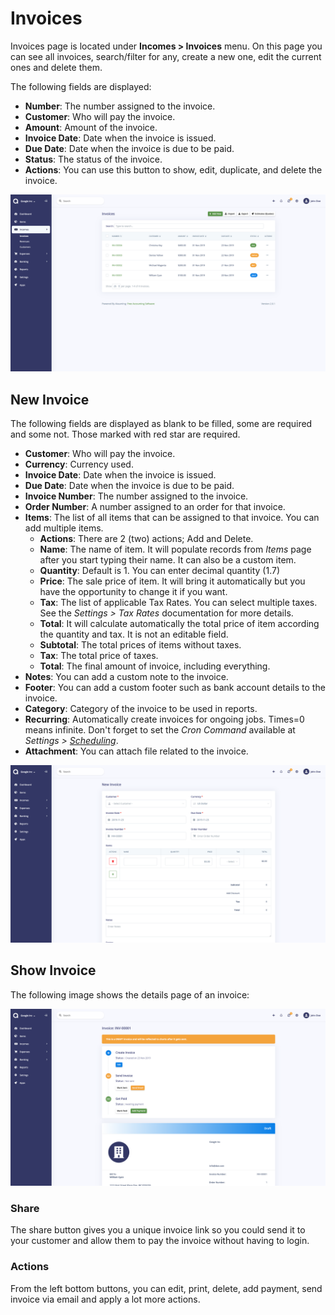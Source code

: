 Invoices
========

Invoices page is located under **Incomes > Invoices** menu. On this page you can see all invoices, search/filter for any, create a new one, edit the current ones and delete them.

The following fields are displayed:

- **Number**: The number assigned to the invoice.
- **Customer**: Who will pay the invoice.
- **Amount**: Amount of the invoice.
- **Invoice Date**: Date when the invoice is issued.
- **Due Date**: Date when the invoice is due to be paid.
- **Status**: The status of the invoice.
- **Actions**: You can use this button to show, edit, duplicate, and delete the invoice.

![invoices list](_images/invoices_list.png)

## New Invoice

The following fields are displayed as blank to be filled, some are required and some not. Those marked with red star are required.

- **Customer**: Who will pay the invoice.
- **Currency**: Currency used.
- **Invoice Date**: Date when the invoice is issued.
- **Due Date**: Date when the invoice is due to be paid.
- **Invoice Number**: The number assigned to the invoice.
- **Order Number**: A number assigned to an order for that invoice.
- **Items**: The list of all items that can be assigned to that invoice. You can add multiple items.
	- **Actions**: There are 2 (two) actions; Add and Delete.
	- **Name**: The name of item. It will populate records from *Items* page after you start typing their name. It can also be a custom item.
	- **Quantity**: Default is 1. You can enter decimal quantity (1.7)
	- **Price**: The sale price of item. It will bring it automatically but you have the opportunity to change it if you want.
	- **Tax**: The list of applicable Tax Rates. You can select multiple taxes. See the *Settings > Tax Rates* documentation for more details.
	- **Total**: It will calculate automatically the total price of item according the quantity and tax. It is not an editable field.
	- **Subtotal**: The total prices of items without taxes.
	- **Tax**: The total price of taxes.
	- **Total**: The final amount of invoice, including everything.
- **Notes**: You can add a custom note to the invoice.
- **Footer**: You can add a custom footer such as bank account details to the invoice.
- **Category**: Category of the invoice to be used in reports.
- **Recurring**: Automatically create invoices for ongoing jobs. Times=0 means infinite. Don't forget to set the *Cron Command* available at *Settings > [Scheduling](https://akaunting.com/docs/user-manual/settings/scheduling)*.
- **Attachment**: You can attach file related to the invoice.

![invoice](_images/invoices_form.png)

## Show Invoice

The following image shows the details page of an invoice:

![invoice show](_images/invoices_show.png)

### Share

The share button gives you a unique invoice link so you could send it to your customer and allow them to pay the invoice without having to login.

### Actions

From the left bottom buttons, you can edit, print, delete, add payment, send invoice via email and apply a lot more actions.

